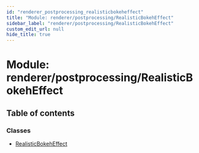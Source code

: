 ```yaml
---
id: "renderer_postprocessing_realisticbokeheffect"
title: "Module: renderer/postprocessing/RealisticBokehEffect"
sidebar_label: "renderer/postprocessing/RealisticBokehEffect"
custom_edit_url: null
hide_title: true
---
```


# Module: renderer/postprocessing/RealisticBokehEffect

## Table of contents

### Classes

- [RealisticBokehEffect](../classes/renderer_postprocessing_realisticbokeheffect.realisticbokeheffect.md)

